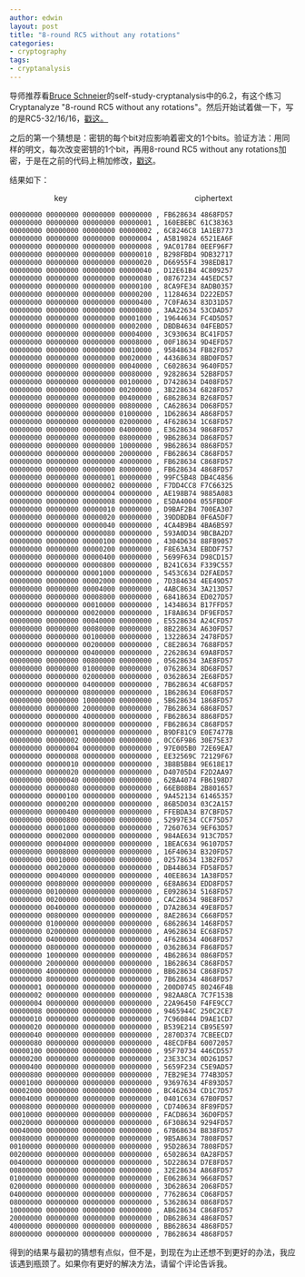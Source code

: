 ```yaml
---
author: edwin
layout: post
title: "8-round RC5 without any rotations"
categories:
- cryptography
tags:
- cryptanalysis
---
```


导师推荐看[Bruce Schneier](http://www.schneier.com/)的self-study-cryptanalysis中的6.2，有这个练习Cryptanalyze "8-round RC5 without any rotations"。然后开始试着做一下，写的是RC5-32/16/16，[戳这](https://github.com/edwinho/cryptography/blob/master/RC5-cryptanalysis/rc5-8r.py)[。](http://codepad.org/jLL2iste)

<!-- more -->

之后的第一个猜想是：密钥的每个bit对应影响着密文的1个bits。验证方法：用同样的明文，每次改变密钥的1个bit，再用8-round RC5 without any rotations加密，于是在之前的代码上稍加修改，[戳这](https://github.com/edwinho/cryptography/blob/master/RC5-cryptanalysis/rc5-8r-bit.py)。




结果如下：




                    key                                                         ciphertext






    
    00000000 00000000 00000000 00000000 , FB628634 4868FD57
    00000000 00000000 00000000 00000001 , 160EBEBC 61C38363
    00000000 00000000 00000000 00000002 , 6C8246C8 1A1EB773
    00000000 00000000 00000000 00000004 , A5B19824 6521EA6F
    00000000 00000000 00000000 00000008 , 9AC01784 0EEF96F7
    00000000 00000000 00000000 00000010 , B298FBD4 9DB32717
    00000000 00000000 00000000 00000020 , D66955F4 398EDB17
    00000000 00000000 00000000 00000040 , D12E61B4 4C809257
    00000000 00000000 00000000 00000080 , 08767234 445EDC57
    00000000 00000000 00000000 00000100 , 8CA9FE34 8ADB0357
    00000000 00000000 00000000 00000200 , 11284634 D222ED57
    00000000 00000000 00000000 00000400 , 7C0FA634 83D31D57
    00000000 00000000 00000000 00000800 , 3AA22634 53CDAD57
    00000000 00000000 00000000 00001000 , 19644634 FC4D5D57
    00000000 00000000 00000000 00002000 , DBDB4634 04FEBD57
    00000000 00000000 00000000 00004000 , 3C930634 BC41FD57
    00000000 00000000 00000000 00008000 , 00F18634 9D4EFD57
    00000000 00000000 00000000 00010000 , 95848634 FB82FD57
    00000000 00000000 00000000 00020000 , 44368634 8BD0FD57
    00000000 00000000 00000000 00040000 , C6028634 9640FD57
    00000000 00000000 00000000 00080000 , 92828634 52B8FD57
    00000000 00000000 00000000 00100000 , D7428634 D408FD57
    00000000 00000000 00000000 00200000 , 3B228634 6828FD57
    00000000 00000000 00000000 00400000 , 68628634 B268FD57
    00000000 00000000 00000000 00800000 , CA628634 D068FD57
    00000000 00000000 00000000 01000000 , 1D628634 A868FD57
    00000000 00000000 00000000 02000000 , 4F628634 1C68FD57
    00000000 00000000 00000000 04000000 , E3628634 9868FD57
    00000000 00000000 00000000 08000000 , 9B628634 D868FD57
    00000000 00000000 00000000 10000000 , 9B628634 0868FD57
    00000000 00000000 00000000 20000000 , FB628634 C868FD57
    00000000 00000000 00000000 40000000 , FB628634 C868FD57
    00000000 00000000 00000000 80000000 , FB628634 4868FD57
    00000000 00000000 00000001 00000000 , 99FC5B48 DB4C4856
    00000000 00000000 00000002 00000000 , F7DD4CC8 F7C66325
    00000000 00000000 00000004 00000000 , AE198B74 9885A083
    00000000 00000000 00000008 00000000 , E5DA4004 055FBDDF
    00000000 00000000 00000010 00000000 , D9BAF2B4 700EA307
    00000000 00000000 00000020 00000000 , 39DDBDB4 0F6A5DF7
    00000000 00000000 00000040 00000000 , 4CA4B9B4 4BA6B597
    00000000 00000000 00000080 00000000 , 593A0D34 9BCBA2D7
    00000000 00000000 00000100 00000000 , 4304D634 88FB9057
    00000000 00000000 00000200 00000000 , F8E63A34 EBDDF757
    00000000 00000000 00000400 00000000 , 5699F634 D98CD157
    00000000 00000000 00000800 00000000 , B241C634 F339C557
    00000000 00000000 00001000 00000000 , 5453C634 D2FAED57
    00000000 00000000 00002000 00000000 , 7D384634 4EE49D57
    00000000 00000000 00004000 00000000 , 4ABC8634 3A213D57
    00000000 00000000 00008000 00000000 , 68418634 ED027D57
    00000000 00000000 00010000 00000000 , 14348634 B17FFD57
    00000000 00000000 00020000 00000000 , 1F8A8634 DF9EFD57
    00000000 00000000 00040000 00000000 , E5528634 A24CFD57
    00000000 00000000 00080000 00000000 , 8B228634 A630FD57
    00000000 00000000 00100000 00000000 , 13228634 2478FD57
    00000000 00000000 00200000 00000000 , C8E28634 7688FD57
    00000000 00000000 00400000 00000000 , 22628634 69A8FD57
    00000000 00000000 00800000 00000000 , 05628634 3AE8FD57
    00000000 00000000 01000000 00000000 , 07628634 8D68FD57
    00000000 00000000 02000000 00000000 , 03628634 2E68FD57
    00000000 00000000 04000000 00000000 , 7B628634 4C68FD57
    00000000 00000000 08000000 00000000 , 1B628634 E068FD57
    00000000 00000000 10000000 00000000 , 5B628634 1868FD57
    00000000 00000000 20000000 00000000 , 7B628634 6868FD57
    00000000 00000000 40000000 00000000 , FB628634 8868FD57
    00000000 00000000 80000000 00000000 , FB628634 C868FD57
    00000000 00000001 00000000 00000000 , B9DF81C9 E0E7477B
    00000000 00000002 00000000 00000000 , 0CC6F986 30E75E37
    00000000 00000004 00000000 00000000 , 97E005B0 72E69EA7
    00000000 00000008 00000000 00000000 , EE32569C 72129F67
    00000000 00000010 00000000 00000000 , 3B8B5B84 9E618E17
    00000000 00000020 00000000 00000000 , D40705D4 F2D2AA97
    00000000 00000040 00000000 00000000 , 62BA4074 FB6198D7
    00000000 00000080 00000000 00000000 , 66EB08B4 2B801657
    00000000 00000100 00000000 00000000 , 9A452134 61465357
    00000000 00000200 00000000 00000000 , 86B5D034 03C2A157
    00000000 00000400 00000000 00000000 , FFEBDA34 B7CBFD57
    00000000 00000800 00000000 00000000 , 52997E34 CCF75D57
    00000000 00001000 00000000 00000000 , 72607634 9EF63D57
    00000000 00002000 00000000 00000000 , 984AE634 913C7D57
    00000000 00004000 00000000 00000000 , 1BEAC634 96107D57
    00000000 00008000 00000000 00000000 , 16F40634 B320FD57
    00000000 00010000 00000000 00000000 , 02578634 13B2FD57
    00000000 00020000 00000000 00000000 , DB448634 FD58FD57
    00000000 00040000 00000000 00000000 , 40EE8634 1A38FD57
    00000000 00080000 00000000 00000000 , 6E8A8634 EDD8FD57
    00000000 00100000 00000000 00000000 , E0928634 5168FD57
    00000000 00200000 00000000 00000000 , CAC28634 98E8FD57
    00000000 00400000 00000000 00000000 , D7A28634 49E8FD57
    00000000 00800000 00000000 00000000 , 8AE28634 C668FD57
    00000000 01000000 00000000 00000000 , 68628634 1468FD57
    00000000 02000000 00000000 00000000 , A9628634 EC68FD57
    00000000 04000000 00000000 00000000 , 4F628634 4068FD57
    00000000 08000000 00000000 00000000 , 03628634 F868FD57
    00000000 10000000 00000000 00000000 , 4B628634 0868FD57
    00000000 20000000 00000000 00000000 , 1B628634 C868FD57
    00000000 40000000 00000000 00000000 , BB628634 C868FD57
    00000000 80000000 00000000 00000000 , 7B628634 4868FD57
    00000001 00000000 00000000 00000000 , 200D0745 80246F4B
    00000002 00000000 00000000 00000000 , 982AA8CA 7C7F153B
    00000004 00000000 00000000 00000000 , 22A96450 F4FE9CC7
    00000008 00000000 00000000 00000000 , 9465944C 250C2CE7
    00000010 00000000 00000000 00000000 , 7C960844 D9AE1CD7
    00000020 00000000 00000000 00000000 , B539E214 CB95E597
    00000040 00000000 00000000 00000000 , 2870D374 7CBEECD7
    00000080 00000000 00000000 00000000 , 48ECDFB4 60072057
    00000100 00000000 00000000 00000000 , 95F70734 446CD557
    00000200 00000000 00000000 00000000 , 23E33C34 0D261D57
    00000400 00000000 00000000 00000000 , 5659F234 C5E9AD57
    00000800 00000000 00000000 00000000 , 7EB29E34 774B3D57
    00001000 00000000 00000000 00000000 , 93697634 4F893D57
    00002000 00000000 00000000 00000000 , BC462634 CD1C7D57
    00004000 00000000 00000000 00000000 , 0401C634 67B0FD57
    00008000 00000000 00000000 00000000 , CD740634 8F89FD57
    00010000 00000000 00000000 00000000 , FACD8634 36D0FD57
    00020000 00000000 00000000 00000000 , 6F308634 9294FD57
    00040000 00000000 00000000 00000000 , 67B68634 B838FD57
    00080000 00000000 00000000 00000000 , 9B5A8634 7808FD57
    00100000 00000000 00000000 00000000 , 95D28634 7808FD57
    00200000 00000000 00000000 00000000 , 65028634 0A28FD57
    00400000 00000000 00000000 00000000 , 5D228634 D7E8FD57
    00800000 00000000 00000000 00000000 , 32E28634 A868FD57
    01000000 00000000 00000000 00000000 , E0628634 9668FD57
    02000000 00000000 00000000 00000000 , 3D628634 2068FD57
    04000000 00000000 00000000 00000000 , 77628634 C068FD57
    08000000 00000000 00000000 00000000 , 53628634 0868FD57
    10000000 00000000 00000000 00000000 , AB628634 C868FD57
    20000000 00000000 00000000 00000000 , DB628634 4868FD57
    40000000 00000000 00000000 00000000 , BB628634 4868FD57
    80000000 00000000 00000000 00000000 , 7B628634 4868FD57







得到的结果与最初的猜想有点似，但不是，到现在为止还想不到更好的办法，我应该遇到瓶颈了。如果你有更好的解决方法，请留个评论告诉我。




